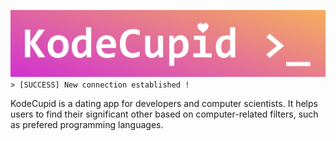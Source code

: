 ![App logo](https://github.com/HE-Arc/kodecupid/blob/main/identity/logo1024.png)
```> [SUCCESS] New connection established !```

KodeCupid is a dating app for developers and computer scientists. It helps users to find their significant other based on computer-related filters, such as prefered programming languages.
